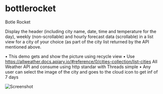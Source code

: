 # bottlerocket
Botle Rocket


Display the header (including city name, date, time and temperature for the
day), weekly (non-scrollable) and hourly forecast data (scrollable) in a list
view for a city of your choice (as part of the city list returned by the API
mentioned above.

• This demo gets and show the picture using recycle view
• Use https://allweather.docs.apiary.io/#reference/0/cities-collection/list-cities  All Weather API and consume using http standar with Threads simple
• Any user can select the image of the city and goes to the cloud icon to get inf of 7 days

![Screenshot](screenshot.png)
